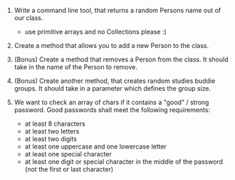 1. Write a command line tool, that returns a random Persons name out of our class.
   - use primitive arrays and no Collections please :)

2. Create a method that allows you to add a new Person to the class. 
3. (Bonus) Create a method that removes a Person from the class. It should take in the name of the Person to remove.
4. (Bonus) Create another method, that creates random studies buddie groups. It should take in a parameter which defines the group size.


5. We want to check an array of chars if it contains a "good" / strong password. Good passwords shall meet the following requirements:
   * at least 8 characters
   * at least two letters
   * at least two digits
   * at least one uppercase and one lowercase letter
   * at least one special character
   * at least one digit or special character in the middle of the password (not the first or last character)